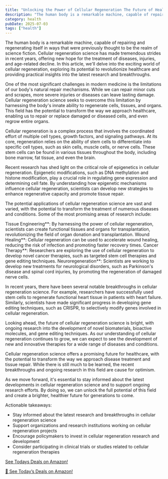 ```yaml
---
title: "Unlocking the Power of Cellular Regeneration The Future of Health and Wellness"
description: "The human body is a remarkable machine, capable of repairing and regenerating itself in ways that were previously thought to be the realm of science f..."
category: health
pubDate: 2025-07-03
tags: ["health"]
---
```


The human body is a remarkable machine, capable of repairing and regenerating itself in ways that were previously thought to be the realm of science fiction. Cellular regeneration science has made tremendous strides in recent years, offering new hope for the treatment of diseases, injuries, and age-related decline. In this article, we'll delve into the exciting world of cellular regeneration, exploring its potential to revolutionize healthcare and providing practical insights into the latest research and breakthroughs.

One of the most significant challenges in modern medicine is the limitations of our body's natural repair mechanisms. While we can repair minor cuts and scrapes, more severe injuries or diseases can leave lasting damage. Cellular regeneration science seeks to overcome this limitation by harnessing the body's innate ability to regenerate cells, tissues, and organs. This field has the potential to transform the way we approach healthcare, enabling us to repair or replace damaged or diseased cells, and even regrow entire organs.

Cellular regeneration is a complex process that involves the coordinated effort of multiple cell types, growth factors, and signaling pathways. At its core, regeneration relies on the ability of stem cells to differentiate into specific cell types, such as skin cells, muscle cells, or nerve cells. These stem cells can be found in various tissues throughout the body, including bone marrow, fat tissue, and even the brain.

Recent research has shed light on the critical role of epigenetics in cellular regeneration. Epigenetic modifications, such as DNA methylation and histone modification, play a crucial role in regulating gene expression and determining cell fate. By understanding how epigenetic mechanisms influence cellular regeneration, scientists can develop new strategies to enhance regenerative capacity and promote tissue repair.

The potential applications of cellular regeneration science are vast and varied, with the potential to transform the treatment of numerous diseases and conditions. Some of the most promising areas of research include:

Tissue Engineering**: By harnessing the power of cellular regeneration, scientists can create functional tissues and organs for transplantation, revolutionizing the field of organ donation and transplantation.
Wound Healing**: Cellular regeneration can be used to accelerate wound healing, reducing the risk of infection and promoting faster recovery times.
Cancer Therapy**: Researchers are exploring the use of cellular regeneration to develop novel cancer therapies, such as targeted stem cell therapies and gene editing techniques.
Neuroregeneration**: Scientists are working to develop new treatments for neurological disorders, such as Parkinson's disease and spinal cord injuries, by promoting the regeneration of damaged nerve cells.

In recent years, there have been several notable breakthroughs in cellular regeneration science. For example, researchers have successfully used stem cells to regenerate functional heart tissue in patients with heart failure. Similarly, scientists have made significant progress in developing gene editing techniques, such as CRISPR, to selectively modify genes involved in cellular regeneration.

Looking ahead, the future of cellular regeneration science is bright, with ongoing research into the development of novel biomaterials, bioactive molecules, and gene editing techniques. As our understanding of cellular regeneration continues to grow, we can expect to see the development of new and innovative therapies for a wide range of diseases and conditions.

Cellular regeneration science offers a promising future for healthcare, with the potential to transform the way we approach disease treatment and tissue repair. While there is still much to be learned, the recent breakthroughs and ongoing research in this field are cause for optimism.

As we move forward, it's essential to stay informed about the latest developments in cellular regeneration science and to support ongoing research efforts. By doing so, we can unlock the full potential of this field and create a brighter, healthier future for generations to come.

Actionable takeaways:

* Stay informed about the latest research and breakthroughs in cellular regeneration science
* Support organizations and research institutions working on cellular regeneration projects
* Encourage policymakers to invest in cellular regeneration research and development
* Consider participating in clinical trials or studies related to cellular regeneration therapies

[ See Todays Deals on Amazon!](https://amzn.to/3UjsCWp)

[🛒 See Today’s Deals on Amazon!](https://amzn.to/3UjsCWp)
